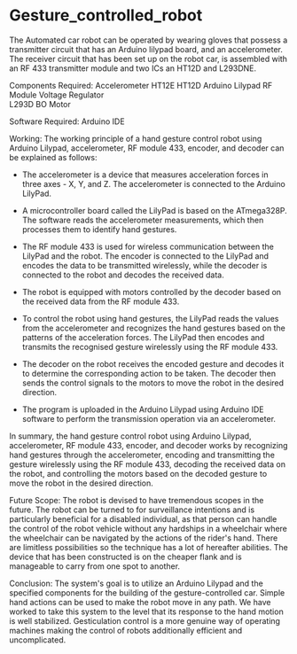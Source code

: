 # Gesture_controlled_robot
The Automated car robot can be operated  by wearing gloves that possess a transmitter circuit that has an Arduino lilypad board, and an accelerometer. The receiver circuit that has been set up on the robot car, is assembled with an RF 433 transmitter module and two ICs an HT12D and L293DNE.


Components Required:
Accelerometer
HT12E
HT12D 
Arduino Lilypad
RF Module
Voltage Regulator  
L293D
BO Motor 


Software Required:
Arduino IDE


Working:
The working principle of a hand gesture control robot using Arduino Lilypad, accelerometer, RF module 433, encoder, and decoder can be explained as follows:

* The accelerometer is a device that measures acceleration forces in three axes - X, Y, and Z. The accelerometer is connected to the Arduino LilyPad.

*	A microcontroller board called the LilyPad is based on the ATmega328P. The software reads the accelerometer measurements, which then processes them to identify hand gestures.

*	The RF module 433 is used for wireless communication between the LilyPad and the robot. The encoder is connected to the LilyPad and encodes the data to be transmitted wirelessly, while the decoder is connected to the robot and decodes the received data.

*	The robot is equipped with motors controlled by the decoder based on the received data from the RF module 433.

*	To control the robot using hand gestures, the LilyPad reads the values from the accelerometer and recognizes the hand gestures based on the patterns of the acceleration forces. The LilyPad then encodes and transmits the recognised gesture wirelessly using the RF module 433.

*	The decoder on the robot receives the encoded gesture and decodes it to determine the corresponding action to be taken. The decoder then sends the control signals to the motors to move the robot in the desired direction.

*	The program is uploaded in the Arduino Lilypad using Arduino IDE software to perform the transmission operation via an accelerometer.

In summary, the hand gesture control robot using Arduino Lilypad, accelerometer, RF module 433, encoder, and decoder works by recognizing hand gestures through the accelerometer, encoding and transmitting the gesture wirelessly using the RF module 433, decoding the received data on the robot, and controlling the motors based on the decoded gesture to move the robot in the desired direction.


Future Scope:
The robot is devised to have tremendous scopes in the future. The robot can be turned to for surveillance intentions and is particularly beneficial for a disabled individual, as that person can handle the control of the robot vehicle without any hardships in a wheelchair where the wheelchair can be navigated by the actions of the rider's hand. There are limitless possibilities so the technique has a lot of hereafter abilities. The device that has been constructed is on the cheaper flank and is manageable to carry from one spot to another.


Conclusion:
The system's goal is to utilize an Arduino Lilypad and the specified components for the building of the gesture-controlled car. Simple hand actions can be used to make the robot move in any path. We have worked to take this system to the level that its response to the hand motion is well stabilized. Gesticulation control is a more genuine way of operating machines making the control of robots additionally efficient and uncomplicated.



